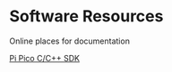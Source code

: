 # Software Resources

Online places for documentation

[Pi Pico C/C++ SDK](https://raspberrypi.github.io/pico-sdk-doxygen/index.html)



